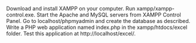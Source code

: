 Download and install XAMPP on your computer. 
Run xampp/xampp-control.exe. 
Start the Apache and MySQL servers from XAMPP Control Panel. 
Go to localhost/phpmyadmin and create the database as described. 
Write a PHP web application named index.php in the xampp/htdocs/excel folder. 
Test this application at http://localhost/excel/.
